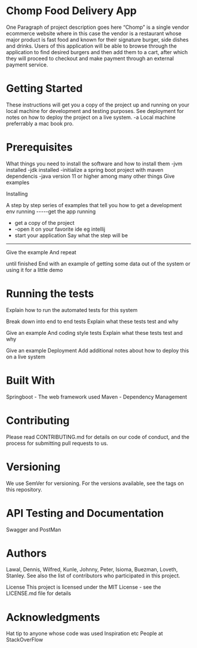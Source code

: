 Chomp Food Delivery App
====
One Paragraph of project description goes here
 “Chomp” is a single vendor ecommerce website where in this case the vendor is a restaurant whose major product is fast food and known for their signature burger, side dishes and drinks.
Users of this application will be able to browse through the application to find desired burgers and then add them to a cart, after which they will proceed to checkout and make payment through an external payment service.

Getting Started
=====
These instructions will get you a copy of the project up and running on your local machine for development and testing purposes. See deployment for notes on how to deploy the project on a live system.
-a Local machine preferrably a mac book pro.


Prerequisites
====
What things you need to install the software and how to install them
-jvm installed
-jdk installed
-initialize a spring boot project with maven dependencis
-java version 11 or higher among many other things
Give examples

Installing

A step by step series of examples that tell you how to get a development env running
-----get the app running
- get a copy of the project
- -open it on your favorite ide eg intellij
- start your application
Say what the step will be
------
Give the example
And repeat

until finished
End with an example of getting some data out of the system or using it for a little demo

Running the tests
============
Explain how to run the automated tests for this system

Break down into end to end tests
Explain what these tests test and why

Give an example
And coding style tests
Explain what these tests test and why

Give an example
Deployment
Add additional notes about how to deploy this on a live system

Built With
======
Springboot - The web framework used
Maven - Dependency Management

Contributing
======
Please read CONTRIBUTING.md for details on our code of conduct, and the process for submitting pull requests to us.

Versioning
======
We use SemVer for versioning. For the versions available, see the tags on this repository.

API Testing and Documentation
========
Swagger and PostMan

Authors
=======
Lawal, Dennis, Wilfred, Kunle, Johnny, Peter, Isioma, Buezman, 
Loveth, Stanley.
See also the list of contributors who participated in this project.

License
This project is licensed under the MIT License - see the LICENSE.md file for details

Acknowledgments
========
Hat tip to anyone whose code was used
Inspiration
etc People at StackOverFlow